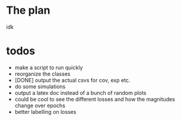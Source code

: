 # The plan

idk

# todos
 - make a script to run quickly
 - reorganize the classes
 - [DONE] output the actual csvs for cov, exp etc.
 - do some simulations
 - output a latex doc instead of a bunch of random plots
 - could be cool to see the different losses and how the magnitudes change over epochs
 - better labelling on losses